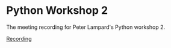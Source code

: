 # Python Workshop 2
The meeting recording for Peter Lampard's Python workshop 2.

[Recording](https://www.youtube.com/watch?v=tqN2Tkp2AzQ)
